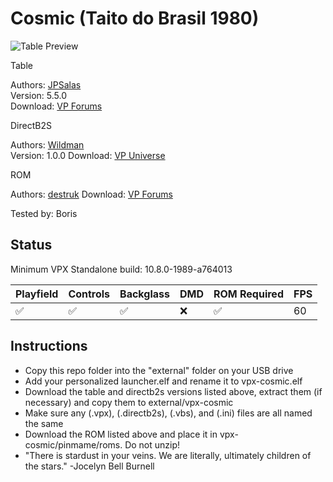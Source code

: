 # Cosmic (Taito do Brasil 1980)

![Table Preview](../../images/vpx-cosmic)

Table

Authors: [JPSalas](https://www.vpforums.org/index.php?showuser=277)  
Version: 5.5.0  
Download: [VP Forums](https://www.vpforums.org/index.php?s=81e3316e17b8e2a79c701d961fdf74f4&app=downloads&showfile=13494)

DirectB2S

Authors: [Wildman](https://vpuniverse.com/profile/5-wildman/)  
Version: 1.0.0
Download: [VP Universe](https://vpuniverse.com/files/file/5119-cosmic-taito-1980/)

ROM

Authors: [destruk](https://www.vpforums.org/index.php?showuser=5)
Download: [VP Forums](https://www.vpforums.org/index.php?app=downloads&showfile=564)

Tested by: Boris

## Status 

Minimum VPX Standalone build: 10.8.0-1989-a764013

| Playfield | Controls | Backglass | DMD | ROM Required | FPS | 
|-----------|----------|-----------|-----|--------------|-----|
| :white_check_mark: | :white_check_mark: | :white_check_mark: | :x: | :white_check_mark: | 60 |

## Instructions

- Copy this repo folder into the "external" folder on your USB drive
- Add your personalized launcher.elf and rename it to vpx-cosmic.elf
- Download the table and directb2s versions listed above, extract them (if necessary) and copy them to external/vpx-cosmic
- Make sure any (.vpx), (.directb2s), (.vbs), and (.ini) files are all named the same
- Download the ROM listed above and place it in vpx-cosmic/pinmame/roms. Do not unzip!
- "There is stardust in your veins. We are literally, ultimately children of the stars." -Jocelyn Bell Burnell
